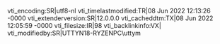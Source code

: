vti_encoding:SR|utf8-nl
vti_timelastmodified:TR|08 Jun 2022 12:13:26 -0000
vti_extenderversion:SR|12.0.0.0
vti_cacheddtm:TX|08 Jun 2022 12:05:59 -0000
vti_filesize:IR|98
vti_backlinkinfo:VX|
vti_modifiedby:SR|UTTYN18-RYZENPC\\uttym

